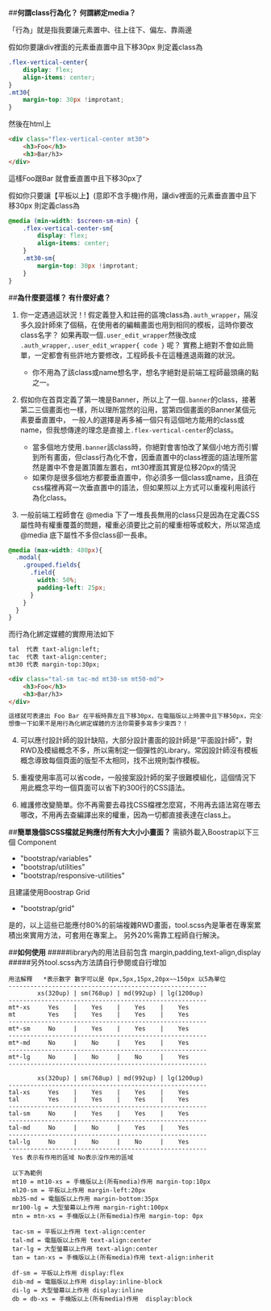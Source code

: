 

##**何謂class行為化？ 何謂綁定media？**

「行為」就是指我要讓元素置中、往上往下、偏左、靠兩邊

假如你要讓div裡面的元素垂直置中且下移30px 則定義class為
```scss
.flex-vertical-center{
    display: flex;
    align-items: center;
}
.mt30{
    margin-top: 30px !improtant;
}
```
然後在html上
```html
<div class="flex-vertical-center mt30">
    <h3>Foo</h3>
    <h3>Bar/h3>
</div>
```
這樣Foo跟Bar 就會垂直置中且下移30px了


假如你只要讓【平板以上】(意即不含手機)作用，讓div裡面的元素垂直置中且下移30px 則定義class為
```scss
@media (min-width: $screen-sm-min) {
    .flex-vertical-center-sm{
        display: flex;
        align-items: center;
    }
    .mt30-sm{
        margin-top: 30px !improtant;
    }
}
```
##**為什麼要這樣？ 有什麼好處？**

1. 你一定遇過這狀況！! 假定義登入和註冊的區塊class為`.auth_wrapper`，隔沒多久設計師來了個稿，在使用者的編輯畫面也用到相同的模板，這時你要改class名字？
如果再取一個`.user_edit_wrapper`然後改成 `.auth_wrapper,.user_edit_wrapper{ code }` 呢？
實務上絕對不會如此簡單，一定都會有些許地方要修改，工程師長卡在這種進退兩難的狀況。

    * 你不用為了該class或name想名字，想名字絕對是前端工程師最頭痛的點之一。

2. 假如你在首頁定義了第一塊是Banner，所以上了一個`.banner`的class，接著第二三個畫面也一樣，所以理所當然的沿用，當第四個畫面的Banner某個元素要垂直置中，
一般人的選擇是再多補一個只有這個地方能用的class或name，但我想傳達的理念是直接上`.flex-vertical-center`的class。

    * 當多個地方使用`.banner`該class時，你絕對會害怕改了某個小地方而引響到所有畫面，但class行為化不會，因垂直置中的class裡面的語法理所當然是置中不會是置頂置左置右，mt30裡面其實是位移20px的情況
    * 如果你是很多個地方都要垂直置中，你必須多一個class或name，且須在css檔裡再寫一次垂直置中的語法，但如果照以上方式可以重複利用該行為化class。

3. 一般前端工程師會在 @media 下了一堆長長無用的class只是因為在定義CSS屬性時有權重覆蓋的問題，權重必須要比之前的權重相等或較大，所以常造成 @media 底下屬性不多但class卻一長串。
```scss
@media (max-width: 480px){
  .modal{
    .grouped.fields{
      .field{
        width: 50%;
        padding-left: 25px;
      }
    }
  }
}
```

而行為化綁定媒體的實際用法如下 
    
```html
tal  代表 taxt-align:left;
tac  代表 taxt-align:center;
mt30 代表 margin-top:30px;

<div class="tal-sm tac-md mt30-sm mt50-md">
    <h3>Foo</h3>
    <h3>Bar/h3>
</div>

這樣就可表達出 Foo Bar 在平板時靠左且下移30px，在電腦版以上時置中且下移50px，完全不用再多寫任何CSS及class  
想像一下如果不是用行為化綁定媒體的方法你需要多寫多少東西？！
```

4. 可以應付設計師的設計缺陷，大部分設計畫面的設計師是“平面設計師”，對RWD及模組概念不多，所以需制定一個彈性的Library。常因設計師沒有模板概念導致每個頁面的版型不太相同，找不出規則製作模板。

5. 重複使用率高可以省code，一般接案設計師的案子很難模組化，這個情況下用此概念平均一個頁面可以省下約300行的CSS語法。

6. 維護修改變簡單。你不再需要去尋找CSS檔裡怎麼寫，不用再去語法寫在哪去哪改，不用再去查編譯出來的權重，因為一切都直接表達在class上。

##**簡單幾個SCSS檔就足夠應付所有大大小小畫面？**
需額外載入Boostrap以下三個 Component
* "bootstrap/variables"
* "bootstrap/utilities"
* "bootstrap/responsive-utilities"

且建議使用Boostrap Grid
* "bootstrap/grid"

是的，以上這些已能應付80%的前端複雜RWD畫面，tool.scss內是筆者在專案累積出來實用方法，可套用在專案上。
另外20%需靠工程師自行解決。


##**如何使用**
#####library內的用法目前包含 margin,padding,text-align,display
#####另外tool.scss內方法請自行參閱或自行增加

    用法解釋   *表示數字 數字可以是 0px,5px,15px,20px~~150px 以5為單位
    -------------------------------------------------------
            xs(320up) | sm(768up) | md(992up) | lg(1200up)
    -------------------------------------------------------
    mt*-xs     Yes    |    Yes    |    Yes    |    Yes
    mt         Yes    |    Yes    |    Yes    |    Yes
    -------------------------------------------------------
    mt*-sm     No     |    Yes    |    Yes    |    Yes
    -------------------------------------------------------
    mt*-md     No     |    No     |    Yes    |    Yes
    -------------------------------------------------------
    mt*-lg     No     |    No     |    No     |    Yes
    -------------------------------------------------------
    
            xs(320up) | sm(768up) | md(992up) | lg(1200up)
    -------------------------------------------------------
    tal-xs     Yes    |    Yes    |    Yes    |    Yes
    tal        Yes    |    Yes    |    Yes    |    Yes
    -------------------------------------------------------
    tal-sm     No     |    Yes    |    Yes    |    Yes
    -------------------------------------------------------
    tal-md     No     |    No     |    Yes    |    Yes
    -------------------------------------------------------
    tal-lg     No     |    No     |    No     |    Yes
    -------------------------------------------------------    
     Yes 表示有作用的區域 No表示沒作用的區域
      
     以下為範例 
     mt10 = mt10-xs = 手機版以上(所有media)作用 margin-top:10px 
     ml20-sm = 平板以上作用 margin-left:20px
     mb35-md = 電腦版以上作用 margin-bottom:35px
     mr100-lg = 大型螢幕以上作用 margin-right:100px
     mtn = mtn-xs = 手機版以上(所有media)作用 margin-top: 0px
     
     tac-sm = 平板以上作用 text-align:center
     tal-md = 電腦版以上作用 text-align:center
     tar-lg = 大型螢幕以上作用 text-align:center
     tan = tan-xs = 手機版以上(所有media)作用 text-align:inherit
     
     df-sm = 平板以上作用 display:flex
     dib-md = 電腦版以上作用 display:inline-block
     di-lg = 大型螢幕以上作用 display:inline
     db = db-xs = 手機版以上(所有media)作用  display:block
     
